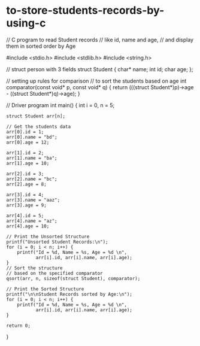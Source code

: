 # to-store-students-records-by-using-c
// C program to read Student records 
// like id, name and age, 
// and display them in sorted order by Age 
  
#include <stdio.h> 
#include <stdlib.h> 
#include <string.h> 
  
// struct person with 3 fields 
struct Student { 
    char* name; 
    int id; 
    char age; 
}; 
  
// setting up rules for comparison 
// to sort the students based on age 
int comparator(const void* p, const void* q) 
{ 
    return (((struct Student*)p)->age - ((struct Student*)q)->age); 
} 
  
// Driver program 
int main() 
{ 
    int i = 0, n = 5; 
  
    struct Student arr[n]; 
  
    // Get the students data 
    arr[0].id = 1; 
    arr[0].name = "bd"; 
    arr[0].age = 12; 
  
    arr[1].id = 2; 
    arr[1].name = "ba"; 
    arr[1].age = 10; 
  
    arr[2].id = 3; 
    arr[2].name = "bc"; 
    arr[2].age = 8; 
  
    arr[3].id = 4; 
    arr[3].name = "aaz"; 
    arr[3].age = 9; 
  
    arr[4].id = 5; 
    arr[4].name = "az"; 
    arr[4].age = 10; 
  
    // Print the Unsorted Structure 
    printf("Unsorted Student Records:\n"); 
    for (i = 0; i < n; i++) { 
        printf("Id = %d, Name = %s, Age = %d \n", 
               arr[i].id, arr[i].name, arr[i].age); 
    } 
    // Sort the structure 
    // based on the specified comparator 
    qsort(arr, n, sizeof(struct Student), comparator); 
  
    // Print the Sorted Structure 
    printf("\n\nStudent Records sorted by Age:\n"); 
    for (i = 0; i < n; i++) { 
        printf("Id = %d, Name = %s, Age = %d \n", 
               arr[i].id, arr[i].name, arr[i].age); 
    } 
  
    return 0; 
} 
